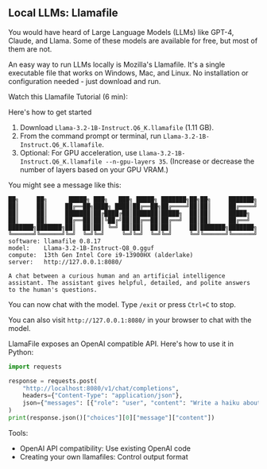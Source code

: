 ## Local LLMs: Llamafile

You would have heard of Large Language Models (LLMs) like GPT-4, Claude, and Llama. Some of these models are available for free, but most of them are not.

An easy way to run LLMs locally is Mozilla's Llamafile. It's a single executable file that works on Windows, Mac, and Linux. No installation or configuration needed - just download and run.

Watch this Llamafile Tutorial (6 min):

[](https://youtu.be/d1Fnfvat6nM)

Here's how to get started

1. Download `Llama-3.2-1B-Instruct.Q6_K.llamafile` (1.11 GB).
2. From the command prompt or terminal, run `Llama-3.2-1B-Instruct.Q6_K.llamafile`.
3. Optional: For GPU acceleration, use `Llama-3.2-1B-Instruct.Q6_K.llamafile --n-gpu-layers 35`. (Increase or decrease the number of layers based on your GPU VRAM.)

You might see a message like this:

```text
██╗     ██╗      █████╗ ███╗   ███╗ █████╗ ███████╗██╗██╗     ███████╗
██║     ██║     ██╔══██╗████╗ ████║██╔══██╗██╔════╝██║██║     ██╔════╝
██║     ██║     ███████║██╔████╔██║███████║█████╗  ██║██║     █████╗
██║     ██║     ██╔══██║██║╚██╔╝██║██╔══██║██╔══╝  ██║██║     ██╔══╝
███████╗███████╗██║  ██║██║ ╚═╝ ██║██║  ██║██║     ██║███████╗███████╗
╚══════╝╚══════╝╚═╝  ╚═╝╚═╝     ╚═╝╚═╝  ╚═╝╚═╝     ╚═╝╚══════╝╚══════╝
software: llamafile 0.8.17
model:    Llama-3.2-1B-Instruct-Q8_0.gguf
compute:  13th Gen Intel Core i9-13900HX (alderlake)
server:   http://127.0.0.1:8080/

A chat between a curious human and an artificial intelligence assistant. The assistant gives helpful, detailed, and polite answers to the human's questions.
```

You can now chat with the model. Type `/exit` or press `Ctrl+C` to stop.

You can also visit `http://127.0.0.1:8080/` in your browser to chat with the model.

LlamaFile exposes an OpenAI compatible API. Here's how to use it in Python:

```python
import requests

response = requests.post(
    "http://localhost:8080/v1/chat/completions",
    headers={"Content-Type": "application/json"},
    json={"messages": [{"role": "user", "content": "Write a haiku about coding"}]}
)
print(response.json()["choices"][0]["message"]["content"])
```

Tools:

- OpenAI API compatibility: Use existing OpenAI code
- Creating your own llamafiles: Control output format